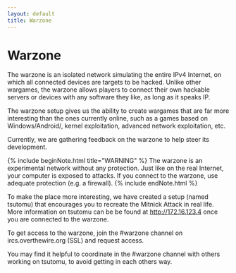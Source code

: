 ```yaml
---
layout: default
title: Warzone
---
```


Warzone
========

The warzone is an isolated network simulating the entire IPv4 Internet, on
which all connected devices are targets to be hacked. Unlike other wargames,
the warzone allows players to connect their own hackable servers or devices
with any software they like, as long as it speaks IP.

The warzone setup gives us the ability to create wargames that are far more
interesting than the ones currently online, such as a games based on
Windows/Android/<enter wacky OS here>, kernel exploitation, advanced network
exploitation, etc.

Currently, we are gathering feedback on the warzone to help steer its development.

{% include beginNote.html title="WARNING" %}
The warzone is an experimental network without any protection. Just like on the
real Internet, your computer is exposed to attacks.  If you connect to the
warzone, use adequate protection (e.g. a firewall).
{% include endNote.html %}

To make the place more interesting, we have created a setup (named tsutomu)
that encourages you to recreate the Mitnick Attack in real life.  More
information on tsutomu can be be found at <http://172.16.123.4> once you are
connected to the warzone.

To get access to the warzone, join the #warzone channel on ircs.overthewire.org (SSL)
and request access.

You may find it helpful to coordinate in the #warzone channel with others working on
tsutomu, to avoid getting in each others way. 

